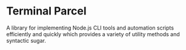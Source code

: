 # Terminal Parcel

A library for implementing Node.js CLI tools and automation scripts efficiently and quickly which provides a variety of utility methods and syntactic sugar.